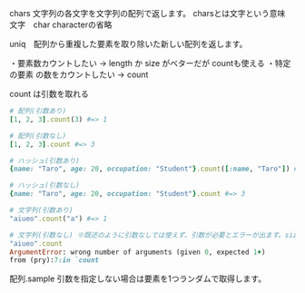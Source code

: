 chars 文字列の各文字を文字列の配列で返します。
charsとは文字という意味　文字　char characterの省略

uniq　配列から重複した要素を取り除いた新しい配列を返します。

・要素数カウントしたい → length か size がベターだが countも使える
・特定の要素 の数をカウントしたい → count

count は引数を取れる
```ruby
# 配列(引数あり)
[1, 2, 3].count(3) #=> 1

# 配列(引数なし)
[1, 2, 3].count #=> 3

# ハッシュ(引数あり)
{name: "Taro", age: 20, occupation: "Student"}.count([:name, "Taro"]) #=> 1

# ハッシュ(引数なし)
{name: "Taro", age: 20, occupation: "Student"}.count #=> 3

# 文字列(引数あり)
"aiueo".count("a") #=> 1

# 文字列(引数なし) ※既述のように引数なしでは使えず、引数が必要とエラーが出ます。size or lengthを使いましょう。
"aiueo".count
ArgumentError: wrong number of arguments (given 0, expected 1+)
from (pry):7:in `count

```

配列.sample
引数を指定しない場合は要素を1つランダムで取得します。
